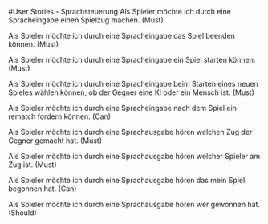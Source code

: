 #User Stories - Sprachsteuerung
Als Spieler möchte ich durch eine Spracheingabe einen Spielzug
machen. (Must)

Als Spieler möchte ich durch eine Spracheingabe das Spiel beenden
können. (Must)

Als Spieler möchte ich durch eine Spracheingabe ein Spiel starten
können. (Must)

Als Spieler möchte ich durch eine Spracheingabe beim Starten eines
neuen Spieles wählen können, ob der Gegner eine KI oder ein Mensch
ist. (Must)

Als Spieler möchte ich durch eine Spracheingabe nach dem Spiel ein
rematch fordern können. (Can)



Als Spieler möchte ich durch eine Sprachausgabe hören welchen Zug
der Gegner gemacht hat. (Must)

Als Spieler möchte ich durch eine Sprachausgabe hören welcher
Spieler am Zug ist. (Must)

Als Spieler möchte ich durch eine Sprachausgabe hören das mein Spiel
begonnen hat. (Can)

Als Spieler möchte ich durch eine Sprachausgabe hören wer gewonnen
hat. (Should)
